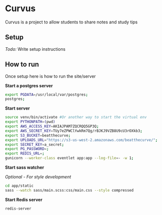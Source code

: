 # Curvus

Curvus is a project to allow students to share notes and study tips

## Setup

_Todo:_ Write setup instructions

## How to run

Once setup here is how to run the site/server

**Start a postgres server**
```sh
export PGDATA=/usr/local/var/postgres;
postgres;
```

**Start server**
```sh
source venv/bin/activate #Or another way to start the virtual env
export PYTHONPATH=(pwd)
export AWS_ACCESS_KEY=AKIAJPAM7ZQCRQQ5GP3Q;
export AWS_SECRET_KEY=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;
export S3_BUCKET=beatthecurve;
export UPLOADS_URL="https://s3-us-west-2.amazonaws.com/beatthecurve/";
export SECRET_KEY=a_secret;
export PG_PASSWORD=;
export REDIS_URL=;
gunicorn --worker-class eventlet app:app --log-file=- -w 1;
```

**Start sass watcher**

_Optional - For style development_
```sh
cd app/static
sass --watch sass/main.scss:css/main.css --style compressed
```

**Start Redis server**
```sh
redis-server
```
